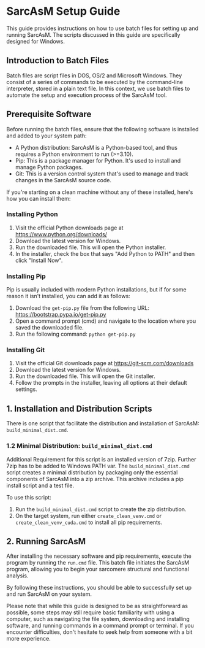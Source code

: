 # SarcAsM Setup Guide

This guide provides instructions on how to use batch files for setting up and running SarcAsM. The scripts discussed in this guide are specifically designed for Windows.

## Introduction to Batch Files

Batch files are script files in DOS, OS/2 and Microsoft Windows. They consist of a series of commands to be executed by the command-line interpreter, stored in a plain text file. In this context, we use batch files to automate the setup and execution process of the SarcAsM tool.

## Prerequisite Software

Before running the batch files, ensure that the following software is installed and added to your system path:

- A Python distribution: SarcAsM is a Python-based tool, and thus requires a Python environment to run (>=3.10).
- Pip: This is a package manager for Python. It's used to install and manage Python packages.
- Git: This is a version control system that's used to manage and track changes in the SarcAsM source code.

If you're starting on a clean machine without any of these installed, here's how you can install them:

### Installing Python

1. Visit the official Python downloads page at https://www.python.org/downloads/
2. Download the latest version for Windows.
3. Run the downloaded file. This will open the Python installer.
4. In the installer, check the box that says "Add Python to PATH" and then click "Install Now".

### Installing Pip

Pip is usually included with modern Python installations, but if for some reason it isn't installed, you can add it as follows:

1. Download the `get-pip.py` file from the following URL: https://bootstrap.pypa.io/get-pip.py
2. Open a command prompt (cmd) and navigate to the location where you saved the downloaded file.
3. Run the following command: `python get-pip.py`

### Installing Git

1. Visit the official Git downloads page at https://git-scm.com/downloads
2. Download the latest version for Windows.
3. Run the downloaded file. This will open the Git installer.
4. Follow the prompts in the installer, leaving all options at their default settings.

## 1. Installation and Distribution Scripts

There is one script that facilitate the distribution and installation of SarcAsM: `build_minimal_dist.cmd`.


### 1.2 Minimal Distribution: `build_minimal_dist.cmd`
Additional Requirement for this script is an installed version of 7zip. Further 7zip has to be added to Windows PATH var.
The `build_minimal_dist.cmd` script creates a minimal distribution by packaging only the essential components of SarcAsM into a zip archive. This archive includes a pip install script and a test file.

To use this script:

1. Run the `build_minimal_dist.cmd` script to create the zip distribution.
2. On the target system, run either `create_clean_venv.cmd` or `create_clean_venv_cuda.cmd` to install all pip requirements.

## 2. Running SarcAsM

After installing the necessary software and pip requirements, execute the program by running the `run.cmd` file. This batch file initiates the SarcAsM program, allowing you to begin your sarcomere structural and functional analysis.

By following these instructions, you should be able to successfully set up and run SarcAsM on your system.

Please note that while this guide is designed to be as straightforward as possible, some steps may still require basic familiarity with using a computer, such as navigating the file system, downloading and installing software, and running commands in a command prompt or terminal. If you encounter difficulties, don't hesitate to seek help from someone with a bit more experience.